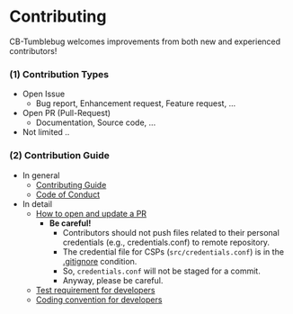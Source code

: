 # Contributing

CB-Tumblebug welcomes improvements from both new and experienced contributors!

### (1) Contribution Types

- Open Issue
  - Bug report, Enhancement request, Feature request, ...
- Open PR (Pull-Request) 
  - Documentation, Source code, ...  
- Not limited ..

### (2) Contribution Guide

- In general
  - [Contributing Guide](https://github.com/cloud-barista/docs/blob/master/CONTRIBUTING.md)
  - [Code of Conduct](https://github.com/cloud-barista/docs/blob/master/CODE_OF_CONDUCT.md)
- In detail
  - [How to open and update a PR](https://github.com/cloud-barista/docs/blob/master/contributing/how_to_open_a_pull_request-ko.md)
    - **Be careful!** 
      - Contributors should not push files related to their personal credentials (e.g., credentials.conf) to remote repository.
      - The credential file for CSPs (`src/credentials.conf`) is in the [.gitignore](https://github.com/cloud-barista/cb-tumblebug/blob/c6892605f8444e6aa475be05d4db32eec8c8f0ba/.gitignore#L51) condition.
      - So, `credentials.conf` will not be staged for a commit.
      - Anyway, please be careful.
  - [Test requirement for developers](https://github.com/cloud-barista/cb-tumblebug/wiki/Basic-testing-guide-before-a-contribution)
  - [Coding convention for developers](https://github.com/cloud-barista/cb-tumblebug/wiki/Coding-Convention)
